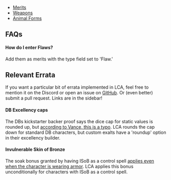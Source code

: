 - [Merits](./merits.md)
- [Weapons](./weapons.md)
- [Animal Forms](./forms.md)

## FAQs

#### How do I enter Flaws?

Add them as merits with the type field set to 'Flaw.'

## Relevant Errata

If you want a particular bit of errata implemented in LCA, feel free to mention it on the Discord or open an issue on [GitHub](https://github.com/makzu/lotcastingatemi/issues). Or (even better) submit a pull request. Links are in the sidebar!

#### DB Excellency caps

The DBs kickstarter backer proof says the dice cap for static values is rounded up, but [according to Vance, this is a typo](http://forum.theonyxpath.com/forum/main-category/exalted/1069023-ask-the-devs?p=1275486#post1275486). LCA rounds the cap down for standard DB characters, but custom exalts have a 'roundup' option in their excellency builder.

#### Invulnerable Skin of Bronze

The soak bonus granted by having ISoB as a control spell [applies even when the character is wearing armor](http://forum.theonyxpath.com/forum/main-category/exalted/1069023-ask-the-devs?p=1187120#post1187120). LCA applies this bonus unconditionally for characters with ISoB as a control spell.
